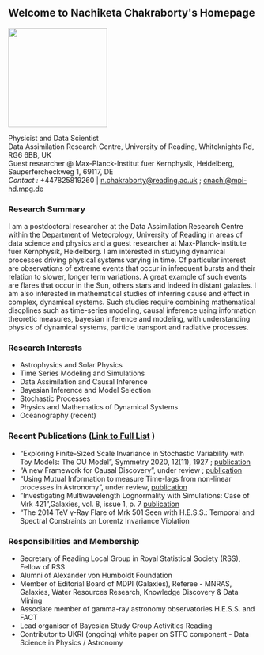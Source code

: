 ## Welcome to Nachiketa Chakraborty's Homepage
<img src="https://user-images.githubusercontent.com/5979094/114390799-9dcc3800-9b8e-11eb-96dc-1174b9d06799.png" height="200" width="200">               

Physicist and Data Scientist                                                                                                                    
Data Assimilation Research Centre, University of Reading, Whiteknights Rd, RG6 6BB, UK                                                         
Guest researcher @ Max-Planck-Institut fuer Kernphysik, Heidelberg, Sauperfercheckweg 1, 69117, DE                               
_Contact :_ +447825819260 | n.chakraborty@reading.ac.uk ; cnachi@mpi-hd.mpg.de 
                                                    


### Research Summary
I am a postdoctoral researcher at the Data Assimilation Research Centre within the Department of Meteorology, University of Reading in areas of data science and physics and a guest researcher at Max-Planck-Institute fuer Kernphysik, Heidelberg. I am interested in studying dynamical processes driving physical systems varying in time. Of particular interest are observations of extreme events that occur in infrequent bursts and their relation to slower, longer term variations. A great example of such events are flares that occur in the Sun, others stars and indeed in distant galaxies. I am also interested in mathematical studies of inferring cause and effect in complex, dynamical systems. Such studies require combining mathematical discplines such as time-series modeling, causal inference using information theoretic measures, bayesian inference and modeling, with understanding physics of dynamical systems, particle transport and radiative processes. 

### Research Interests
- Astrophysics and Solar Physics
- Time Series Modeling and Simulations 
- Data Assimilation and Causal Inference 
- Bayesian Inference and Model Selection
- Stochastic Processes
- Physics and Mathematics of Dynamical Systems
- Oceanography (recent)

### Recent Publications ([Link to Full List](https://tinyurl.com/ncfulllist) )
- “Exploring Finite-Sized Scale Invariance in Stochastic Variability with Toy Models: The OU Model”, 
Symmetry 2020, 12(11), 1927 ; [publication](https://doi.org/10.3390/sym12111927)
- “A new Framework for Causal Discovery”, under review ; [publication](https://arxiv.org/abs/2010.02247)
- “Using Mutual Information to measure Time-lags from non-linear processes in Astronomy”, under review, [publication](https://arxiv.org/abs/2106.08623
)
- ”Investigating Multiwavelength Lognormality with Simulations: Case of Mrk 421”,Galaxies, vol. 8, issue 1, p. 7 [publication](https://ui.adsabs.harvard.edu/abs/2020Galax...8....7C/abstract)
- “The 2014 TeV γ-Ray Flare of Mrk 501 Seen with H.E.S.S.: Temporal and Spectral Constraints on Lorentz Invariance Violation

### Responsibilities and Membership
-  Secretary of Reading Local Group in Royal Statistical Society (RSS), Fellow of RSS
-  Alumni of Alexander von Humboldt Foundation
-  Member of Editorial Board of MDPI (Galaxies), Referee - MNRAS, Galaxies, Water Resources Research, Knowledge Discovery & Data Mining
-  Associate member of gamma-ray astronomy observatories H.E.S.S. and FACT
-  Lead organiser of Bayesian Study Group Activities Reading
-  Contributor to UKRI (ongoing) white paper on STFC component - Data Science in Physics / Astronomy 

